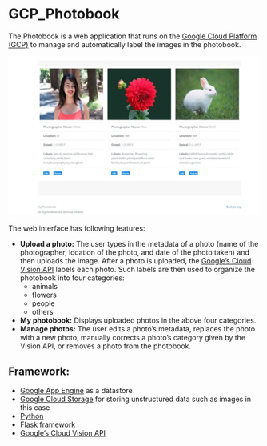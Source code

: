 # GCP_Photobook

The Photobook is a web application that runs on the [Google Cloud Platform (GCP)](https://cloud.google.com/) to manage
and automatically label the images in the photobook.

![photobook](https://github.com/richamirashi/GCP_Photobook/blob/master/static/img/photobook.JPG)

The web interface has following features:
- **Upload a photo:** The user types in the metadata of a photo (name of the photographer, location of the photo, and date of the photo taken) and then uploads the image. After a photo is uploaded, the [Google’s Cloud Vision API](https://cloud.google.com/vision/) labels each photo. Such labels are then used
to organize the photobook into four categories:
  - animals
  - flowers
  - people
  - others
- **My photobook:** Displays uploaded photos in the above four categories.
- **Manage photos:** The user edits a photo’s metadata, replaces the photo with a new photo, manually corrects a photo’s category given by the Vision API, or removes a photo from the photobook.

## Framework:

- [Google App Engine](https://cloud.google.com/appengine/) as a datastore
- [Google Cloud Storage](https://cloud.google.com/storage/) for storing unstructured data such as images in this case
- [Python](https://www.python.org/)
- [Flask framework](http://flask.pocoo.org/)
- [Google’s Cloud Vision API](https://cloud.google.com/vision/)
